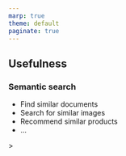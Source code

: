 ```yaml
---
marp: true
theme: default
paginate: true
---
```

## Usefulness

### **Semantic search**
- Find similar documents
- Search for similar images 
- Recommend similar products
- ...


<!--
mathematical representation of the semantic meaning of a text
-->>